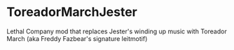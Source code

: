 # ToreadorMarchJester
Lethal Company mod that replaces Jester's winding up music with Toreador March (aka Freddy Fazbear's signature leitmotif)
